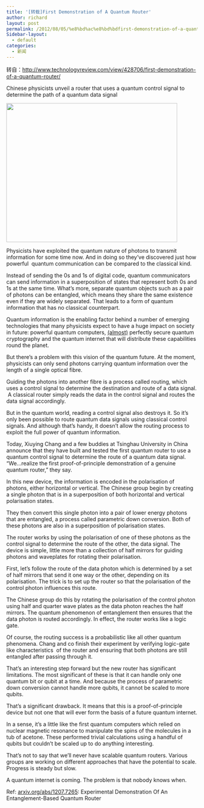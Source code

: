```yaml
---
title: '[转载]First Demonstration of A Quantum Router'
author: richard
layout: post
permalink: /2012/08/05/%e8%bd%ac%e8%bd%bdfirst-demonstration-of-a-quantum-router/
Sidebar-layout:
  - default
categories:
  - 新闻
---
```

<div id="page1">
  <p>
    转自：<a href="http://www.technologyreview.com/view/428706/first-demonstration-of-a-quantum-router/">http://www.technologyreview.com/view/428706/first-demonstration-of-a-quantum-router/</a>
  </p>
  
  <p>
    Chinese physicists unveil a router that uses a quantum control signal to determine the path of a quantum data signal
  </p>
  
  <p>
    <img title="Quantum router" src="http://www.technologyreview.com/blog/arxiv/files/89588/Quantum%20router.png" alt="" width="450" height="366" /><!--more-->
  </p>
</div>

Physicists have exploited the quantum nature of photons to transmit information for some time now. And in doing so they&#8217;ve discovered just how powerful  quantum communication can be compared to the classical kind.

Instead of sending the 0s and 1s of digital code, quantum communicators can send information in a superposition of states that represent both 0s and 1s at the same time. What&#8217;s more, separate quantum objects such as a pair of photons can be entangled, which means they share the same existence even if they are widely separated. That leads to a form of quantum information that has no classical counterpart.

Quantum information is the enabling factor behind a number of emerging technologies that many physicists expect to have a huge impact on society in future: powerful quantum computers, <a href="http://www.technologyreview.com/view/426699/serious-flaw-emerges-in-device-independent/" target="_blank">(almost)</a> perfectly secure quantum cryptography and the quantum internet that will distribute these capabilities round the planet.

But there&#8217;s a problem with this vision of the quantum future. At the moment, physicists can only send photons carrying quantum information over the length of a single optical fibre.

Guiding the photons into another fibre is a process called routing, which uses a control signal to determine the destination and route of a data signal.  A classical router simply reads the data in the control signal and routes the data signal accordingly.

But in the quantum world, reading a control signal also destroys it. So it&#8217;s only been possible to route quantum data signals using classical control signals. And although that&#8217;s handy, it doesn&#8217;t allow the routing process to exploit the full power of quantum information.

Today, Xiuying Chang and a few buddies at Tsinghau University in China announce that they have built and tested the first quantum router to use a quantum control signal to determine the route of a quantum data signal. &#8220;We&#8230;realize the first proof-of-principle demonstration of a genuine quantum router,&#8221; they say.

In this new device, the information is encoded in the polarisation of photons, either horizontal or vertical. The Chinese group begin by creating a single photon that is in a superposition of both horizontal and vertical polarisation states.

They then convert this single photon into a pair of lower energy photons that are entangled, a process called parametric down conversion. Both of these photons are also in a superposition of polarisation states.

The router works by using the polarisation of one of these photons as the control signal to determine the route of the other, the data signal. The device is simple, little more than a collection of half mirrors for guiding photons and waveplates for rotating their polarisation.

First, let&#8217;s follow the route of the data photon which is determined by a set of half mirrors that send it one way or the other, depending on its polarisation. The trick is to set up the router so that the polarisation of the control photon influences this route.

The Chinese group do this by rotating the polarisation of the control photon using half and quarter wave plates as the data photon reaches the half mirrors. The quantum phenomenon of entanglement then ensures that the data photon is routed accordingly. In effect, the router works like a logic gate.

Of course, the routing success is a probabilistic like all other quantum phenomena. Chang and co finish their experiment by verifying logic-gate like characteristics  of the router and ensuring that both photons are still entangled after passing through it.

That&#8217;s an interesting step forward but the new router has significant limitations. The most significant of these is that it can handle only one quantum bit or qubit at a time. And because the process of parametric down conversion cannot handle more qubits, it cannot be scaled to more qubits.

That&#8217;s a significant drawback. It means that this is a proof-of-principle device but not one that will ever form the basis of a future quantum internet.

In a sense, it&#8217;s a little like the first quantum computers which relied on nuclear magnetic resonance to manipulate the spins of the molecules in a tub of acetone. These performed trivial calculations using a handful of qubits but couldn&#8217;t be scaled up to do anything interesting.

That&#8217;s not to say that we&#8217;ll never have scalable quantum routers. Various groups are working on different approaches that have the potential to scale. Progress is steady but slow.

A quantum internet is coming. The problem is that nobody knows when.

Ref: <a href="http://arxiv.org/abs/1207.7265" target="_blank">arxiv.org/abs/1207.7265</a>: Experimental Demonstration Of An Entanglement-Based Quantum Router